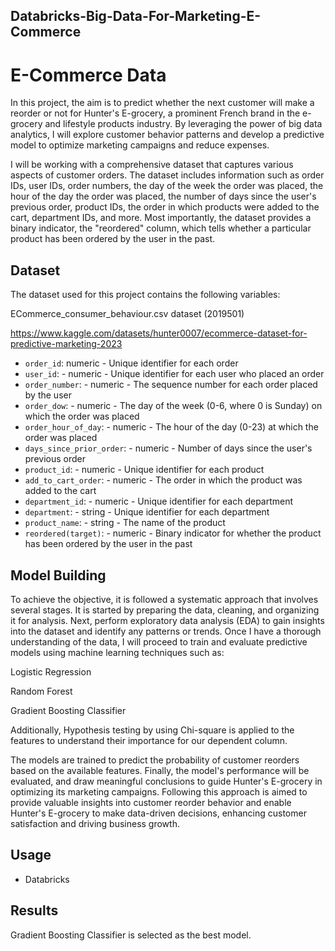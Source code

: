 ## Databricks-Big-Data-For-Marketing-E-Commerce

# E-Commerce Data 

In this project, the aim is to predict whether the next customer will make a reorder or not for Hunter's E-grocery, a prominent French brand in the e-grocery and lifestyle products industry. By leveraging the power of big data analytics, I will explore customer behavior patterns and develop a predictive model to optimize marketing campaigns and reduce expenses.

I will be working with a comprehensive dataset that captures various aspects of customer orders. The dataset includes information such as order IDs, user IDs, order numbers, the day of the week the order was placed, the hour of the day the order was placed, the number of days since the user's previous order, product IDs, the order in which products were added to the cart, department IDs, and more. Most importantly, the dataset provides a binary indicator, the "reordered" column, which tells whether a particular product has been ordered by the user in the past.

## Dataset

The dataset used for this project contains the following variables:

ECommerce_consumer_behaviour.csv dataset (2019501)

https://www.kaggle.com/datasets/hunter0007/ecommerce-dataset-for-predictive-marketing-2023

- `order_id`: numeric - Unique identifier for each order
- `user_id`: - numeric - Unique identifier for each user who placed an order
- `order_number`: - numeric - The sequence number for each order placed by the user
- `order_dow`: - numeric - The day of the week (0-6, where 0 is Sunday) on which the order was placed
- `order_hour_of_day`: - numeric - The hour of the day (0-23) at which the order was placed
- `days_since_prior_order`: - numeric - Number of days since the user's previous order
- `product_id`: - numeric - Unique identifier for each product
- `add_to_cart_order`: - numeric - The order in which the product was added to the cart
- `department_id`: - numeric - Unique identifier for each department
- `department`: - string - Unique identifier for each department
- `product_name`: - string - The name of the product
- `reordered(target)`: - numeric - Binary indicator for whether the product has been ordered by the user in the past

## Model Building

To achieve the objective, it is followed a systematic approach that involves several stages. It is started by preparing the data, cleaning, and organizing it for analysis. Next, perform exploratory data analysis (EDA) to gain insights into the dataset and identify any patterns or trends. Once I have a thorough understanding of the data, I will proceed to train and evaluate predictive models using machine learning techniques such as:



 Logistic Regression

 Random Forest

 Gradient Boosting Classifier 
 
 

Additionally, Hypothesis testing by using Chi-square is applied to the features to understand their importance for our dependent column.

The models are trained to predict the probability of customer reorders based on the available features. Finally, the model's performance will be evaluated, and draw meaningful conclusions to guide Hunter's E-grocery in optimizing its marketing campaigns.
Following this approach is aimed to provide valuable insights into customer reorder behavior and enable Hunter's E-grocery to make data-driven decisions, enhancing customer satisfaction and driving business growth.

## Usage

- Databricks

## Results 

Gradient Boosting Classifier is selected as the best model. 

